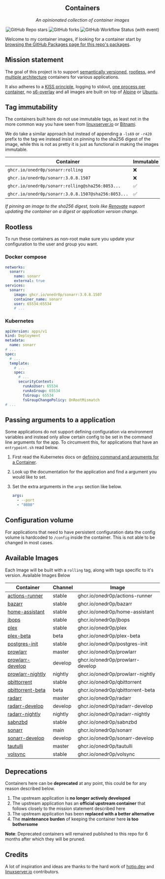 <!---
NOTE: AUTO-GENERATED FILE
to edit this file, instead edit its template at: ./scripts/templates/README.md.j2
-->
<div align="center">


## Containers

_An opinionated collection of container images_

</div>

<div align="center">

![GitHub Repo stars](https://img.shields.io/github/stars/rafaribe/containers?style=for-the-badge)
![GitHub forks](https://img.shields.io/github/forks/rafaribe/containers?style=for-the-badge)
![GitHub Workflow Status (with event)](https://img.shields.io/github/actions/workflow/status/rafaribe/containers/release-scheduled.yaml?style=for-the-badge&label=Scheduled%20Release)

</div>

Welcome to my container images, if looking for a container start by [browsing the GitHub Packages page for this repo's packages](https://github.com/onedr0p?tab=packages&repo_name=containers).

## Mission statement

The goal of this project is to support [semantically versioned](https://semver.org/), [rootless](https://rootlesscontaine.rs/), and [multiple architecture](https://www.docker.com/blog/multi-arch-build-and-images-the-simple-way/) containers for various applications.

It also adheres to a [KISS principle](https://en.wikipedia.org/wiki/KISS_principle), logging to stdout, [one process per container](https://testdriven.io/tips/59de3279-4a2d-4556-9cd0-b444249ed31e/), no [s6-overlay](https://github.com/just-containers/s6-overlay) and all images are built on top of [Alpine](https://hub.docker.com/_/alpine) or [Ubuntu](https://hub.docker.com/_/ubuntu).

## Tag immutability

The containers built here do not use immutable tags, as least not in the more common way you have seen from [linuxserver.io](https://fleet.linuxserver.io/) or [Bitnami](https://bitnami.com/stacks/containers).

We do take a similar approach but instead of appending a `-ls69` or `-r420` prefix to the tag we instead insist on pinning to the sha256 digest of the image, while this is not as pretty it is just as functional in making the images immutable.

| Container                                          | Immutable |
|----------------------------------------------------|-----------|
| `ghcr.io/onedr0p/sonarr:rolling`                   | ❌         |
| `ghcr.io/onedr0p/sonarr:3.0.8.1507`                | ❌         |
| `ghcr.io/onedr0p/sonarr:rolling@sha256:8053...`    | ✅         |
| `ghcr.io/onedr0p/sonarr:3.0.8.1507@sha256:8053...` | ✅         |

_If pinning an image to the sha256 digest, tools like [Renovate](https://github.com/renovatebot/renovate) support updating the container on a digest or application version change._

## Rootless

To run these containers as non-root make sure you update your configuration to the user and group you want.

### Docker compose

```yaml
networks:
  sonarr:
    name: sonarr
    external: true
services:
  sonarr:
    image: ghcr.io/onedr0p/sonarr:3.0.8.1507
    container_name: sonarr
    user: 65534:65534
    # ...
```

### Kubernetes

```yaml
apiVersion: apps/v1
kind: Deployment
metadata:
  name: sonarr
# ...
spec:
  # ...
  template:
    # ...
    spec:
      # ...
      securityContext:
        runAsUser: 65534
        runAsGroup: 65534
        fsGroup: 65534
        fsGroupChangePolicy: OnRootMismatch
# ...
```

## Passing arguments to a application

Some applications do not support defining configuration via environment variables and instead only allow certain config to be set in the command line arguments for the app. To circumvent this, for applications that have an `entrypoint.sh` read below.

1. First read the Kubernetes docs on [defining command and arguments for a Container](https://kubernetes.io/docs/tasks/inject-data-application/define-command-argument-container/).
2. Look up the documentation for the application and find a argument you would like to set.
3. Set the extra arguments in the `args` section like below.

    ```yaml
    args:
      - --port
      - "8080"
    ```

## Configuration volume

For applications that need to have persistent configuration data the config volume is hardcoded to `/config` inside the container. This is not able to be changed in most cases.

## Available Images

Each Image will be built with a `rolling` tag, along with tags specific to it's version. Available Images Below

Container | Channel | Image
--- | --- | ---
[actions-runner](https://github.com/rafaribe/containers/pkgs/container/actions-runner) | stable | ghcr.io/onedr0p/actions-runner
[bazarr](https://github.com/rafaribe/containers/pkgs/container/bazarr) | stable | ghcr.io/onedr0p/bazarr
[home-assistant](https://github.com/rafaribe/containers/pkgs/container/home-assistant) | stable | ghcr.io/onedr0p/home-assistant
[jbops](https://github.com/rafaribe/containers/pkgs/container/jbops) | stable | ghcr.io/onedr0p/jbops
[plex](https://github.com/rafaribe/containers/pkgs/container/plex) | stable | ghcr.io/onedr0p/plex
[plex-beta](https://github.com/rafaribe/containers/pkgs/container/plex-beta) | beta | ghcr.io/onedr0p/plex-beta
[postgres-init](https://github.com/rafaribe/containers/pkgs/container/postgres-init) | stable | ghcr.io/onedr0p/postgres-init
[prowlarr](https://github.com/rafaribe/containers/pkgs/container/prowlarr) | master | ghcr.io/onedr0p/prowlarr
[prowlarr-develop](https://github.com/rafaribe/containers/pkgs/container/prowlarr-develop) | develop | ghcr.io/onedr0p/prowlarr-develop
[prowlarr-nightly](https://github.com/rafaribe/containers/pkgs/container/prowlarr-nightly) | nightly | ghcr.io/onedr0p/prowlarr-nightly
[qbittorrent](https://github.com/rafaribe/containers/pkgs/container/qbittorrent) | stable | ghcr.io/onedr0p/qbittorrent
[qbittorrent-beta](https://github.com/rafaribe/containers/pkgs/container/qbittorrent-beta) | beta | ghcr.io/onedr0p/qbittorrent-beta
[radarr](https://github.com/rafaribe/containers/pkgs/container/radarr) | master | ghcr.io/onedr0p/radarr
[radarr-develop](https://github.com/rafaribe/containers/pkgs/container/radarr-develop) | develop | ghcr.io/onedr0p/radarr-develop
[radarr-nightly](https://github.com/rafaribe/containers/pkgs/container/radarr-nightly) | nightly | ghcr.io/onedr0p/radarr-nightly
[sabnzbd](https://github.com/rafaribe/containers/pkgs/container/sabnzbd) | stable | ghcr.io/onedr0p/sabnzbd
[sonarr](https://github.com/rafaribe/containers/pkgs/container/sonarr) | main | ghcr.io/onedr0p/sonarr
[sonarr-develop](https://github.com/rafaribe/containers/pkgs/container/sonarr-develop) | develop | ghcr.io/onedr0p/sonarr-develop
[tautulli](https://github.com/rafaribe/containers/pkgs/container/tautulli) | master | ghcr.io/onedr0p/tautulli
[volsync](https://github.com/rafaribe/containers/pkgs/container/volsync) | stable | ghcr.io/onedr0p/volsync


## Deprecations

Containers here can be **deprecated** at any point, this could be for any reason described below.

1. The upstream application is **no longer actively developed**
2. The upstream application has an **official upstream container** that follows closely to the mission statement described here
3. The upstream application has been **replaced with a better alternative**
4. The **maintenance burden** of keeping the container here **is too bothersome**

**Note**: Deprecated containers will remained published to this repo for 6 months after which they will be pruned.

## Credits

A lot of inspiration and ideas are thanks to the hard work of [hotio.dev](https://hotio.dev/) and [linuxserver.io](https://www.linuxserver.io/) contributors.